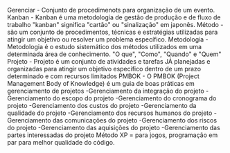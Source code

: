 Gerenciar - Conjunto de procedimenots para organização de um evento.
Kanban - Kanban é uma metodologia de gestão de produção e de fluxo de trabalho  "kanban" significa "cartão" ou "sinalização" em japonês.
Método - são um conjunto de procedimentos, técnicas e estratégias utilizadas para atingir um objetivo ou resolver um problema específico.
Metodologia - Metodologia é o estudo sistemático dos métodos utilizados em uma determinada área de conhecimento. "O que", "Como", "Quando" e "Quem"
Projeto - Projeto é um conjunto de atividades e tarefas JÁ planejadas e organizadas para atingir um objetivo específico dentro de um prazo determinado e com recursos limitados
PMBOK - O PMBOK (Project Management Body of Knowledge) é um guia de boas práticas em gerenciamento de projetos
-Gerenciamento da integração do projeto
-Gerenciamento do escopo do projeto
-Gerenciamento do cronograma do projeto
-Gerenciamento dos custos do projeto
-Gerenciamento da qualidade do projeto
-Gerenciamento dos recursos humanos do projeto
-Gerenciamento das comunicações do projeto
-Gerenciamento dos riscos do projeto
-Gerenciamento das aquisições do projeto
-Gerenciamento das partes interessadas do projeto
Método XP = para jogos, programação em par para melhor qualidade do código.

